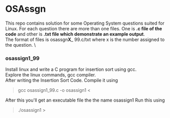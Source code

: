 # OSAssgn
This repo contains solution for some Operating System questions suited for Linux.
For each question there are more than one files. One is **.c file of the code** and other is **.txt file which demonstrate an example output**.\
The format of files is osassgn**X**_ 99.c/txt where x is the number assigned to the question. \

### osassign1_99
Install linux and write a C program for insertion sort using gcc.\
Explore the linux commands, gcc compiler.\
After writing the Insertion Sort Code. Compile it using 
> gcc osassign1_99.c -o osassign1 \<

After this you'll get an executable file the the name osassign1
Run this using 
> ./osassign1 >
